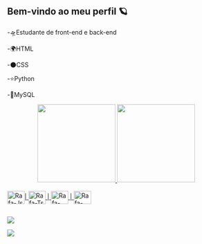 ## Bem-vindo ao meu perfil 🪐
-🛸Estudante de front-end e back-end

-🌍HTML

-🌑CSS

-⭐Python

-🚀MySQL


<div align="center">
  <a href="https://github.com/Rickmall1">
  <img height="180em" src="https://github-readme-stats.vercel.app/api?username=Rickmall1&show_icons=true&theme=dark&include_all_commits=true&count_private=true"/>
  <img height="180em" src="https://github-readme-stats.vercel.app/api/top-langs/?username=Rickmall1&layout=compact&langs_count=7&theme=dark"/>
</div>
  
  <div style="display: inline_block"><br>
  <img align="center" alt="Rafa-Js" height="30" width="40" img src="https://cdn.jsdelivr.net/gh/devicons/devicon/icons/html5/html5-original.svg"  >|
  <img align="center" alt="Rafa-Ts" height="30" width="40" img src="https://cdn.jsdelivr.net/gh/devicons/devicon/icons/css3/css3-original.svg" >  |
  <img align="center" alt="Rafa-React" height="30" width="40"  img src="https://cdn.jsdelivr.net/gh/devicons/devicon/icons/mysql/mysql-original.svg" >  |              
  <img align="center" alt="Rafa-HTML" height="30" width="40"   img src="https://cdn.jsdelivr.net/gh/devicons/devicon/icons/python/python-original.svg" >
          
</div>
  
##
  <div> 
     <a href="https://www.instagram.com/jovifsc/" target="_blank"><img src="https://img.shields.io/badge/-Instagram-%23E4405F?style=for-the-badge&logo=instagram&logoColor=white" target="_blank"></a>
     
  <a href="https://www.linkedin.com/in/jo%C3%A3o-vitor-fonseca-5498aa247/" target="_blank"><img src="https://img.shields.io/badge/-LinkedIn-%230077B5?style=for-the-badge&logo=linkedin&logoColor=white" target="_blank"></a> 
 
  </div>
